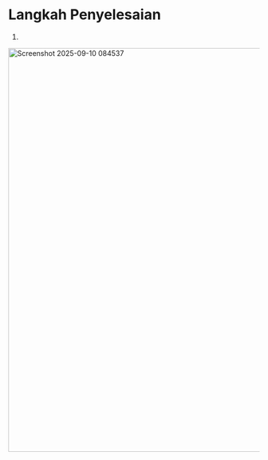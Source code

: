 


# Langkah Penyelesaian
1. 
<img width="950" height="809" alt="Screenshot 2025-09-10 084537" src="https://github.com/user-attachments/assets/53852ecb-0c88-4ebb-a0fd-98261c0a555b" />
